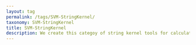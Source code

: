 ```yaml
---
layout: tag
permalink: /tags/SVM-StringKernel/
taxonomy: SVM-StringKernel
title: SVM-StringKernel
description: We create this categoy of string kernel tools for calculating fast gapped-kmer-string-kernel calculations on biological sequence inputs. 
---
```

